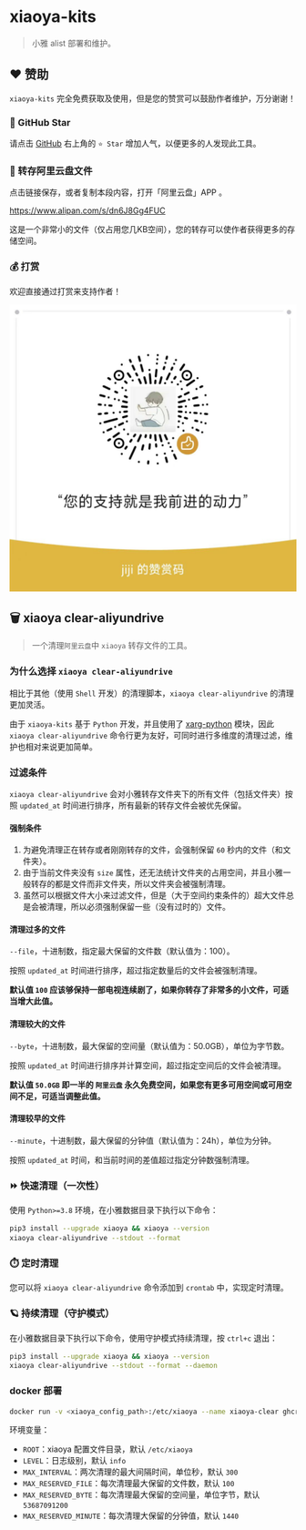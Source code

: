 # xiaoya-kits

> 小雅 alist 部署和维护。

## ❤️ 赞助

`xiaoya-kits` 完全免费获取及使用，但是您的赞赏可以鼓励作者维护，万分谢谢！

### 🌟 GitHub Star

请点击 [GitHub](https://github.com/podboy/xiaoya-kits) 右上角的 `⭐ Star` 增加人气，以便更多的人发现此工具。

### 💽 转存阿里云盘文件

点击链接保存，或者复制本段内容，打开「阿里云盘」APP 。

<https://www.alipan.com/s/dn6J8Gg4FUC>

这是一个非常小的文件（仅占用您几KB空间），您的转存可以使作者获得更多的存储空间。

### 💰 打赏

欢迎直接通过打赏来支持作者！

![微信赞赏码](.resource/wechatpay_rewardcode.jpg)

## 🗑️ xiaoya clear-aliyundrive

> 一个清理`阿里云盘`中 `xiaoya` 转存文件的工具。

### 为什么选择 `xiaoya clear-aliyundrive`

相比于其他（使用 `Shell` 开发）的清理脚本，`xiaoya clear-aliyundrive` 的清理更加灵活。

由于 `xiaoya-kits` 基于 `Python` 开发，并且使用了 [xarg-python](https://github.com/bondbox/xarg-python) 模块，因此 `xiaoya clear-aliyundrive` 命令行更为友好，可同时进行多维度的清理过滤，维护也相对来说更加简单。

### 过滤条件

`xiaoya clear-aliyundrive` 会对小雅转存文件夹下的所有文件（包括文件夹）按照 `updated_at` 时间进行排序，所有最新的转存文件会被优先保留。

#### 强制条件

1. 为避免清理正在转存或者刚刚转存的文件，会强制保留 `60` 秒内的文件（和文件夹）。
2. 由于当前文件夹没有 `size` 属性，还无法统计文件夹的占用空间，并且小雅一般转存的都是文件而非文件夹，所以文件夹会被强制清理。
3. 虽然可以根据文件大小来过滤文件，但是（大于空间约束条件的）超大文件总是会被清理，所以必须强制保留一些（没有过时的）文件。

#### 清理过多的文件

`--file`，十进制数，指定最大保留的文件数（默认值为：100）。

按照 `updated_at` 时间进行排序，超过指定数量后的文件会被强制清理。

**默认值 `100` 应该够保持一部电视连续剧了，如果你转存了非常多的小文件，可适当增大此值。**

#### 清理较大的文件

`--byte`，十进制数，最大保留的空间量（默认值为：50.0GB），单位为字节数。

按照 `updated_at` 时间进行排序并计算空间，超过指定空间后的文件会被清理。

**默认值 `50.0GB` 即一半的 `阿里云盘` 永久免费空间，如果您有更多可用空间或可用空间不足，可适当调整此值。**

#### 清理较早的文件

`--minute`，十进制数，最大保留的分钟值（默认值为：24h），单位为分钟。

按照 `updated_at` 时间，和当前时间的差值超过指定分钟数强制清理。

### ⏩ 快速清理（一次性）

使用 `Python>=3.8` 环境，在小雅数据目录下执行以下命令：

```bash
pip3 install --upgrade xiaoya && xiaoya --version
xiaoya clear-aliyundrive --stdout --format
```

### ⏱️ 定时清理

您可以将 `xiaoya clear-aliyundrive` 命令添加到 `crontab` 中，实现定时清理。

### 🪐 持续清理（守护模式）

在小雅数据目录下执行以下命令，使用守护模式持续清理，按 `ctrl+c` 退出：

```bash
pip3 install --upgrade xiaoya && xiaoya --version
xiaoya clear-aliyundrive --stdout --format --daemon
```

### docker 部署

```bash
docker run -v <xiaoya_config_path>:/etc/xiaoya --name xiaoya-clear ghcr.io/podboy/xiaoya-clear:latest
```

环境变量：

- `ROOT`：xiaoya 配置文件目录，默认 `/etc/xiaoya`
- `LEVEL`：日志级别，默认 `info`
- `MAX_INTERVAL`：两次清理的最大间隔时间，单位秒，默认 `300`
- `MAX_RESERVED_FILE`：每次清理最大保留的文件数，默认 `100`
- `MAX_RESERVED_BYTE`：每次清理最大保留的空间量，单位字节，默认 `53687091200`
- `MAX_RESERVED_MINUTE`：每次清理大保留的分钟值，默认 `1440`

